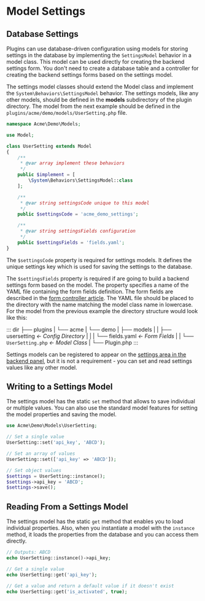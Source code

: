 # Model Settings

## Database Settings

Plugins can use database-driven configuration using models for storing settings in the database by implementing the `SettingsModel` behavior in a model class. This model can be used directly for creating the backend settings form. You don't need to create a database table and a controller for creating the backend settings forms based on the settings model.

The settings model classes should extend the Model class and implement the `System\Behaviors\SettingsModel` behavior. The settings models, like any other models, should be defined in the **models** subdirectory of the plugin directory. The model from the next example should be defined in the `plugins/acme/demo/models/UserSetting.php` file.

```php
namespace Acme\Demo\Models;

use Model;

class UserSetting extends Model
{
    /**
     * @var array implement these behaviors
     */
    public $implement = [
        \System\Behaviors\SettingsModel::class
    ];

    /**
     * @var string settingsCode unique to this model
     */
    public $settingsCode = 'acme_demo_settings';

    /**
     * @var string settingsFields configuration
     */
    public $settingsFields = 'fields.yaml';
}
```

The `$settingsCode` property is required for settings models. It defines the unique settings key which is used for saving the settings to the database.

The `$settingsFields` property is required if are going to build a backend settings form based on the model. The property specifies a name of the YAML file containing the form fields definition. The form fields are described in the [form controller article](../forms/form-controller.md). The YAML file should be placed to the directory with the name matching the model class name in lowercase. For the model from the previous example the directory structure would look like this:

::: dir
├── plugins
|   └── acme
|       └── demo
|           ├── models
|           |   ├── usersetting  _← Config Directory_
|           |   |   └── fields.yaml  _← Form Fields_
|           |   └── `UserSetting.php`  _← Model Class_
|           └── Plugin.php
:::

Settings models can be registered to appear on the [settings area in the backend panel](./settings.md), but it is not a requirement - you can set and read settings values like any other model.

## Writing to a Settings Model

The settings model has the static `set` method that allows to save individual or multiple values. You can also use the standard model features for setting the model properties and saving the model.

```php
use Acme\Demo\Models\UserSetting;

// Set a single value
UserSetting::set('api_key', 'ABCD');

// Set an array of values
UserSetting::set(['api_key' => 'ABCD']);

// Set object values
$settings = UserSetting::instance();
$settings->api_key = 'ABCD';
$settings->save();
```

## Reading From a Settings Model

The settings model has the static `get` method that enables you to load individual properties. Also, when you instantiate a model with the `instance` method, it loads the properties from the database and you can access them directly.

```php
// Outputs: ABCD
echo UserSetting::instance()->api_key;

// Get a single value
echo UserSetting::get('api_key');

// Get a value and return a default value if it doesn't exist
echo UserSetting::get('is_activated', true);
```
